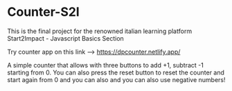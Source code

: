 # Counter-S2I
This is the final project for the renowned italian learning platform Start2Impact - Javascript Basics Section

Try counter app on this link --> https://dpcounter.netlify.app/


A simple counter that allows with three buttons to add +1, subtract -1 starting from 0. You can also press the reset button to reset the counter and start again from 0 and you can also 
and you can also use negative numbers!
